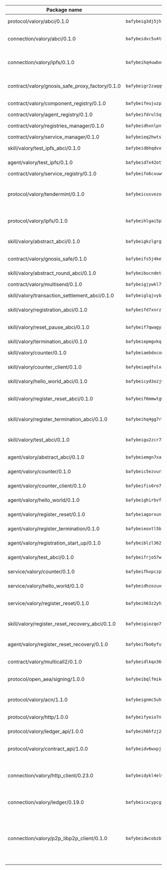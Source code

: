 | Package name                                                  | Package hash                                                  | Description                                                                                                                |
| ------------------------------------------------------------- | ------------------------------------------------------------- | -------------------------------------------------------------------------------------------------------------------------- |
| protocol/valory/abci/0.1.0                                    | `bafybeig3dj5jhsowlvg3t73kgobf6xn4nka7rkttakdb2gwsg5bp7rt7q4` | A protocol for ABCI requests and responses.                                                                                |
| connection/valory/abci/0.1.0                                  | `bafybeidvc5u4tgyi33t6md5mgw3o3xhxp3ok5lx2o7bv3upompeddqh7pq` | connection to wrap communication with an ABCI server.                                                                      |
| connection/valory/ipfs/0.1.0                                  | `bafybeihq4uwboe5pcd3n6i75jghsxp5ta6hb6v75qxco2zof36goia3bc4` | A connection responsible for uploading and downloading files from IPFS.                                                    |
| contract/valory/gnosis_safe_proxy_factory/0.1.0               | `bafybeigr2zaqqwm557bzi57gxvwhvjfpdlotf5jw5nye677vvd636d6ski` | Gnosis Safe proxy factory (GnosisSafeProxyFactory) contract                                                                |
| contract/valory/component_registry/0.1.0                      | `bafybeifeujuzp56zzdhyvxitnaakqetcqhbqr2x6jxnhj7ahzm7pb2y7uy` | Component registry contract                                                                                                |
| contract/valory/agent_registry/0.1.0                          | `bafybeifdrul5qvk5hj4ggy63ff3smt6wc4c67srnqxxfpbz3jsgbpuavgy` | Agent registry contract                                                                                                    |
| contract/valory/registries_manager/0.1.0                      | `bafybeidhxnlpn7slku4swdeq4iw73b67tm4utlux7i7hdnhg6w7fxylylq` | Registries Manager contract                                                                                                |
| contract/valory/service_manager/0.1.0                         | `bafybeieq2hwtsf7pjyt4bv75tkluhunammvoannzrwhnbl3oc2felg4adi` | Service Manager contract                                                                                                   |
| skill/valory/test_ipfs_abci/0.1.0                             | `bafybeidbhqdvxhsha4bvikdyeps5ichwf26swvfkxnt2yjpj5fo6ecf5ia` | IPFS e2e testing application.                                                                                              |
| agent/valory/test_ipfs/0.1.0                                  | `bafybeid7x42ot7ivrp2wqzkhfgzwznje3mb6nxvw3jss55dsylismxrfki` | Agent for testing the ABCI connection.                                                                                     |
| contract/valory/service_registry/0.1.0                        | `bafybeifo6cxuwwngj2eaq2lo6v5wp6u6jmravfy3dnjisauy5cenbenxby` | Service Registry contract                                                                                                  |
| protocol/valory/tendermint/0.1.0                              | `bafybeicusvezoqlmyt6iqomcbwaz3xkhk2qf3d56q5zprmj3xdxfy64k54` | A protocol for communication between two AEAs to share tendermint configuration details.                                   |
| protocol/valory/ipfs/0.1.0                                    | `bafybeihlgai5pbmkb6mjhvgy4gkql5uvpwvxbpdowczgz4ovxat6vajrq4` | A protocol specification for IPFS requests and responses.                                                                  |
| skill/valory/abstract_abci/0.1.0                              | `bafybeigkzlgrgb4ijk6m4mjhdbeohpzemmhk63z56f6ex2nr2waj74ksv4` | The abci skill provides a template of an ABCI application.                                                                 |
| contract/valory/gnosis_safe/0.1.0                             | `bafybeifs5j4ke7xqrakxpst42olwdxrvmcojtd2drts3h6l3wzpvvklxnq` | Gnosis Safe (GnosisSafeL2) contract                                                                                        |
| skill/valory/abstract_round_abci/0.1.0                        | `bafybeibucndet4yyidhizwfoquczuqavfmg2n5iwo2kz77ieu2lkakrbi4` | abstract round-based ABCI application                                                                                      |
| contract/valory/multisend/0.1.0                               | `bafybeigjywkl7hydjsrkogob3xebj2ifhqwmfhhxoeyrndzhhxi5u6amey` | MultiSend contract                                                                                                         |
| skill/valory/transaction_settlement_abci/0.1.0                | `bafybeiglqjvyb2g66wzs3qxiy4cvyzlrcgoogxmpu6syr2xsg4avcfmwfe` | ABCI application for transaction settlement.                                                                               |
| skill/valory/registration_abci/0.1.0                          | `bafybeifd7xnrzlvss53a2yy672nejv45cgfwp2djhddsyn5iygrtp54weq` | ABCI application for common apps.                                                                                          |
| skill/valory/reset_pause_abci/0.1.0                           | `bafybeif7qwagyxsflutvqjqediho523s2fjandxjf6dm5aqhwjfptaqgjq` | ABCI application for resetting and pausing app executions.                                                                 |
| skill/valory/termination_abci/0.1.0                           | `bafybeiepmgvkqfxovtcumrv36yxats3ld3i56fjhihpvcxki27dwvddcfu` | Termination skill.                                                                                                         |
| skill/valory/counter/0.1.0                                    | `bafybeiaebdxcomrsh3wakd6upuskoc2hqxvs7tddcrdhv3mi7hk5pycbbi` | The ABCI Counter application example.                                                                                      |
| skill/valory/counter_client/0.1.0                             | `bafybeiaqdfulxamdshw7fykfkqvkpvjb5bnmhv7ffrjiwdi4ktiulklx6q` | A client for the ABCI counter application.                                                                                 |
| skill/valory/hello_world_abci/0.1.0                           | `bafybeicyd3ozjwqiha3n5cazpwrwup23seqz2rjb6txdz67gtxlhtbas4i` | Hello World ABCI application.                                                                                              |
| skill/valory/register_reset_abci/0.1.0                        | `bafybeif6mmwtgwezkuyh3id4wj3xj5gij2k4yjscy3nqcrbxv5s4hrjbxq` | ABCI application for dummy skill that registers and resets                                                                 |
| skill/valory/register_termination_abci/0.1.0                  | `bafybeihq4gg7rhhihvzjb37ktikusjscgul76wf2qxyevrn32g66yi7454` | ABCI application for dummy skill that registers and resets                                                                 |
| skill/valory/test_abci/0.1.0                                  | `bafybeigu2zcr7bk6wd6ubbeboaruk6hmcgvu743mij2bpj2sawau5gf5gq` | ABCI application for testing the ABCI connection.                                                                          |
| agent/valory/abstract_abci/0.1.0                              | `bafybeiemgn7xaxoe6ib25x2huen3cgby6yzgvvcjcyzhiifzkdnyv7f3ti` | The abstract ABCI AEA - for testing purposes only.                                                                         |
| agent/valory/counter/0.1.0                                    | `bafybeic5ezvurh726qhnnnyjpdt4tydzhm3xpmyzbxwhfmhhoyfgih54i4` | The ABCI Counter example as an AEA                                                                                         |
| agent/valory/counter_client/0.1.0                             | `bafybeifis6ro77tt5waflqstljfmyy5rg3w6sjg3jweonh2mchzig7jp3i` | The ABCI Counter example as an AEA                                                                                         |
| agent/valory/hello_world/0.1.0                                | `bafybeighirbvfnqw6toa36q4oikqopiqdbl6emggzlfg34cjzbj46cdyqy` | Hello World ABCI example.                                                                                                  |
| agent/valory/register_reset/0.1.0                             | `bafybeiagorxunfmqvnhcefl342g2y4iesxj6mxij4pkanpskksnqe5hy3i` | Register reset to replicate Tendermint issue.                                                                              |
| agent/valory/register_termination/0.1.0                       | `bafybeieoxtl5bj2xpwd6u5eu7rlelozdk6la2l7zvzoldbhteknta2uuw4` | Register terminate to test the termination feature.                                                                        |
| agent/valory/registration_start_up/0.1.0                      | `bafybeiblzl362l3ucgatsjgwtvruz4qqd3zckdhjggkpcdtz4hosljsqhq` | Registration start-up ABCI example.                                                                                        |
| agent/valory/test_abci/0.1.0                                  | `bafybeifrjo57wzqhqwygzgq5whkbb3n7l556sjmy654d46le5qitduxutm` | Agent for testing the ABCI connection.                                                                                     |
| service/valory/counter/0.1.0                                  | `bafybeifhxpczphnugjhk22mxnqdffhlniaux5hnk2pfinvm3zqm7ics3hy` | A set of agents incrementing a counter                                                                                     |
| service/valory/hello_world/0.1.0                              | `bafybeidhzozux6hum6hujh4jkfwzdobnonr2fv366ppzilfgcmnyw5wkka` | A simple demonstration of a simple ABCI application                                                                        |
| service/valory/register_reset/0.1.0                           | `bafybeih63z2yhxvvvu26udkqlbm5ofgg7r73jh2mqij2oiqiydxi3jk3za` | Test and debug tendermint reset mechanism.                                                                                 |
| skill/valory/register_reset_recovery_abci/0.1.0               | `bafybeigiozqo7yfxn63ur5tm3ux5r52xtct26a5tccsjkgg7va2nuuowsy` | ABCI application for dummy skill that registers and resets                                                                 |
| agent/valory/register_reset_recovery/0.1.0                    | `bafybeifbo6yfuya47weywubuggx374ykhhhhwgr7ikszmgtvcmsdxyqft4` | Agent to showcase hard reset as a recovery mechanism.                                                                      |
| contract/valory/multicall2/0.1.0                              | `bafybeidlkqx364jhqjh7wrdkc554tvdwvag3jwv2lpciqtzj3n5ltrzb2a` | The MakerDAO multicall2 contract.                                                                                          |
| protocol/open_aea/signing/1.0.0                               | `bafybeibqlfmikg5hk4phzak6gqzhpkt6akckx7xppbp53mvwt6r73h7tk4` | A protocol for communication between skills and decision maker.                                                            |
| protocol/valory/acn/1.1.0                                     | `bafybeignmc5uh3vgpuckljcj2tgg7hdqyytkm6m5b6v6mxtazdcvubibva` | The protocol used for envelope delivery on the ACN.                                                                        |
| protocol/valory/http/1.0.0                                    | `bafybeifyoio7nlh5zzyn5yz7krkou56l22to3cwg7gw5v5o3vxwklibhty` | A protocol for HTTP requests and responses.                                                                                |
| protocol/valory/ledger_api/1.0.0                              | `bafybeih6hfzj2obw5oajnt6ng6355edgvi5ngoaub44vpuszqoplfvyaom` | A protocol for ledger APIs requests and responses.                                                                         |
| protocol/valory/contract_api/1.0.0                            | `bafybeidv6wxpjyb2sdyibnmmum45et4zcla6tl63bnol6ztyoqvpl4spmy` | A protocol for contract APIs requests and responses.                                                                       |
| connection/valory/http_client/0.23.0                          | `bafybeidykl4elwbcjkqn32wt5h4h7tlpeqovrcq3c5bcplt6nhpznhgczi` | The HTTP_client connection that wraps a web-based client connecting to a RESTful API specification.                        |
| connection/valory/ledger/0.19.0                               | `bafybeicxcypcg2lxmtktbmuhqcyluzmasfsdeljyk2pvaabzc3h2jmcsui` | A connection to interact with any ledger API and contract API.                                                             |
| connection/valory/p2p_libp2p_client/0.1.0                     | `bafybeidwcobzb7ut3efegoedad7jfckvt2n6prcmd4g7xnkm6hp6aafrva` | The libp2p client connection implements a tcp connection to a running libp2p node as a traffic delegate to send/receive envelopes to/from agents in the DHT. |
